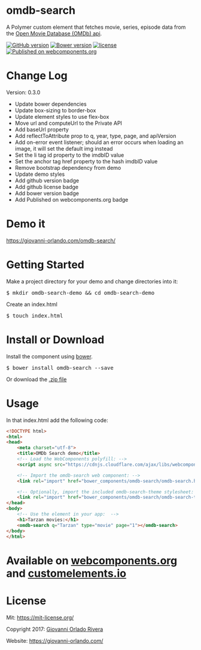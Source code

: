 # omdb-search

A Polymer custom element that fetches movie, series, episode data from the
[Open Movie Database (OMDb) api](https://www.omdbapi.com/).

[![GitHub version](https://badge.fury.io/gh/giovanni0918%2Fomdb-search.svg)](https://badge.fury.io/gh/giovanni0918%2Fomdb-search) [![Bower version](https://badge.fury.io/bo/omdb-search.svg)](https://badge.fury.io/bo/omdb-search) [![license](https://img.shields.io/github/license/giovanni0918/omdb-search.svg)](https://img.shields.io/github/license/giovanni0918/omdb-search.svg) [![Published on webcomponents.org](https://img.shields.io/badge/webcomponents.org-published-blue.svg)](https://www.webcomponents.org/element/giovanni0918/omdb-search)


# Change Log

Version: 0.3.0
- Update bower dependencies
- Update box-sizing to border-box
- Update element styles to use flex-box
- Move url and computeUrl to the Private API
- Add baseUrl property
- Add reflectToAttribute prop to q, year, type, page, and apiVersion
- Add on-error event listener; should an error occurs when loading an image, it will set the default img instead
- Set the li tag id property to the imdbID value
- Set the anchor tag href property to the hash imdbID value
- Remove bootstrap dependency from demo
- Update demo styles
- Add github version badge
- Add github license badge
- Add bower version badge
- Add Published on webcomponents.org badge

# Demo it
<https://giovanni-orlando.com/omdb-search/>

# Getting Started

Make a project directory for your demo and change directories into it:
<pre>$ mkdir omdb-search-demo && cd omdb-search-demo</pre>

Create an index.html
<pre>$ touch index.html</pre>

# Install or Download
Install the component using [bower](https://bower.io/).
<pre>$ bower install omdb-search --save</pre>

Or download the [.zip file](https://github.com/giovanni0918/omdb-search/archive/master.zip)

# Usage

In that index.html add the following code:

```html
<!DOCTYPE html>
<html>
<head>
    <meta charset="utf-8">
    <title>OMDb Search demo</title>
    <!-- Load the WebComponents polyfill: -->
    <script async src="https://cdnjs.cloudflare.com/ajax/libs/webcomponentsjs/0.7.24/webcomponents-lite.js"></script>

    <!-- Import the omdb-search web component: -->
    <link rel="import" href="bower_components/omdb-search/omdb-search.html">

    <!-- Optionally, import the included omdb-search-theme stylesheet: -->
    <link rel="import" href="bower_components/omdb-search/omdb-search-theme.html">
</head>
<body>
    <!-- Use the element in your app:  -->
    <h1>Tarzan movies:</h1>
    <omdb-search q="Tarzan" type="movie" page="1"></omdb-search>
</body>
</html>
```
# Available on [webcomponents.org](https://www.webcomponents.org/element/giovanni0918/omdb-search) and [customelements.io](https://customelements.io/giovanni0918/omdb-search/)

# License
Mit: <https://mit-license.org/>

Copyright 2017: [Giovanni Orlado Rivera](https://github.com/giovanni0918)

Website: <https://giovanni-orlando.com/>
